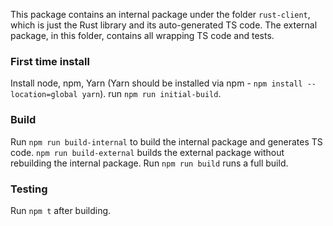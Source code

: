 This package contains an internal package under the folder `rust-client`, which is just the Rust library and its auto-generated TS code. The external package, in this folder, contains all wrapping TS code and tests.

### First time install

Install node, npm, Yarn (Yarn should be installed via npm - `npm install --location=global yarn`). run `npm run initial-build`.

### Build

Run `npm run build-internal` to build the internal package and generates TS code. `npm run build-external` builds the external package without rebuilding the internal package.
Run `npm run build` runs a full build.

### Testing

Run `npm t` after building.
